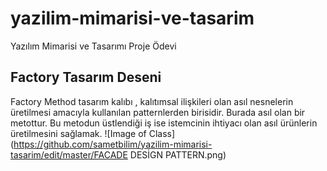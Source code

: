 # yazilim-mimarisi-ve-tasarim
Yazılım Mimarisi ve Tasarımı Proje Ödevi
## Factory Tasarım Deseni
Factory Method tasarım kalıbı , kalıtımsal ilişkileri olan asıl nesnelerin üretilmesi amacıyla kullanılan patternlerden birisidir. Burada asıl olan bir metottur. Bu metodun üstlendiği iş ise istemcinin ihtiyacı olan asıl ürünlerin üretilmesini sağlamak.
![Image of Class](https://github.com/sametbilim/yazilim-mimarisi-tasarim/edit/master/FACADE DESİGN PATTERN.png)
